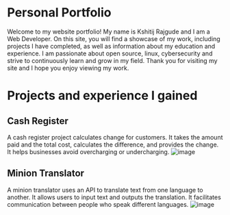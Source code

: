 # Personal Portfolio
Welcome to my website portfolio! My name is Kshitij Rajgude and I am a Web Developer. On this site, you will find a showcase of my work, including projects I have completed, as well as information about my education and experience. I am passionate about open source, linux, cybersecurity and strive to continuously learn and grow in my field. Thank you for visiting my site and I hope you enjoy viewing my work.

# Projects and experience I gained
## Cash Register
A cash register project calculates change for customers. It takes the amount paid and the total cost, calculates the difference, and provides the change. It helps businesses avoid overcharging or undercharging.
![image](https://user-images.githubusercontent.com/50615534/205487285-208b5575-c519-4a26-a78f-1c05ea897f7a.png)

## Minion Translator
A minion translator uses an API to translate text from one language to another. It allows users to input text and outputs the translation. It facilitates communication between people who speak different languages.
![image](https://user-images.githubusercontent.com/50615534/205487360-2353f000-21b9-4f27-9368-8d7b7f38ba92.png)
